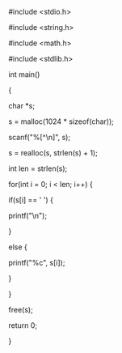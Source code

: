 #include <stdio.h>


#include <string.h>

#include <math.h>

#include <stdlib.h>


int main()

{

char *s;

s = malloc(1024 * sizeof(char));

scanf("%[^\n]", s);

s = realloc(s, strlen(s) + 1);

int len = strlen(s);

for(int i = 0; i < len; i++) {

if(s[i] == ' ') {

printf("\n");

}

else {

printf("%c", s[i]);

}

}

free(s);

return 0;

}

